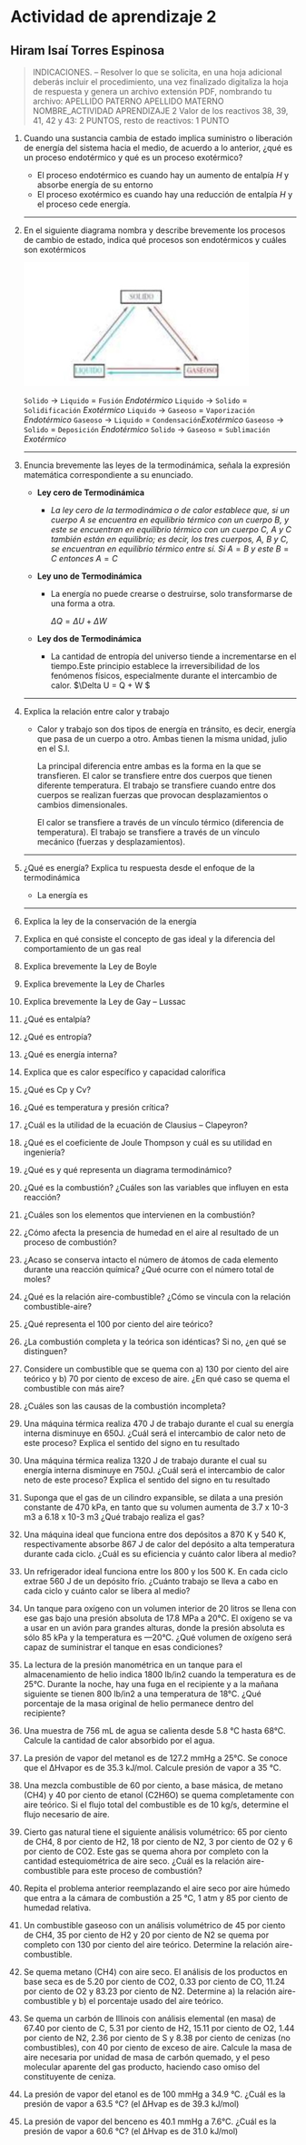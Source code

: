 # Actividad de aprendizaje 2
## Hiram Isaí Torres Espinosa

>INDICACIONES. – Resolver lo que se solicita, en una hoja adicional deberás incluir el procedimiento, una
vez finalizado digitaliza la hoja de respuesta y genera un archivo extensión PDF, nombrando tu archivo:
APELLIDO PATERNO APELLIDO MATERNO NOMBRE_ACTIVIDAD APRENDIZAJE 2
Valor de los reactivos 38, 39, 41, 42 y 43: 2 PUNTOS, resto de reactivos: 1 PUNTO

1. Cuando una sustancia cambia de estado implica suministro o liberación de energía del sistema
hacia el medio, de acuerdo a lo anterior, ¿qué es un proceso endotérmico y qué es un proceso
exotérmico?
    - El proceso endotérmico es cuando hay un aumento de entalpía $H$ y absorbe energía de su entorno
    - El proceso exotérmico es cuando hay una reducción de entalpía $H$ y el proceso cede energía. 
    ---
2. En el siguiente diagrama nombra y describe brevemente los procesos de cambio de estado, indica
qué procesos son endotérmicos y cuáles son exotérmicos

    ![img](/img/cambiodeestado.jpg)

    ```Solido``` $\rightarrow$ ```Liquido``` = ```Fusión``` $Endotérmico$
    ```Liquido``` $\rightarrow$ ```Solido``` = ```Solidificación``` $Exotérmico$
    ```Liquido``` $\rightarrow$ ```Gaseoso``` = ```Vaporización``` $Endotérmico$
    ```Gaseoso``` $\rightarrow$ ```Liquido``` = ```Condensación```$Exotérmico$
    ```Gaseoso``` $\rightarrow$ ```Solido``` = ```Deposición``` $Endotérmico$
    ```Solido``` $\rightarrow$ ```Gaseoso``` = ```Sublimación``` $Exotérmico$


    ---
3. Enuncia brevemente las leyes de la termodinámica, señala la expresión matemática
correspondiente a su enunciado.
    - **Ley cero de Termodinámica**
        - _La ley cero de la termodinámica o de calor establece que, si un cuerpo A se encuentra en equilibrio térmico con un cuerpo B, y este se encuentran en equilibrio térmico con un cuerpo C, A y C también están en equilibrio; es decir, los tres cuerpos, A, B y C, se encuentran en equilibrio térmico entre sí._
            $Si$ $A = B$ $y$ $este$ $B = C$ $entonces$ $A = C$

    - **Ley uno de Termodinámica**
        - La energía no puede crearse o destruirse, solo transformarse de una forma a otra.

            $\Delta Q = \Delta U + \Delta W$
    - **Ley dos de Termodinámica**
        -  La cantidad de entropía del universo tiende a incrementarse en el tiempo.​Este principio establece la irreversibilidad de los fenómenos físicos, especialmente durante el intercambio de calor.
            $\Delta U = Q + W $
    ---
4. Explica la relación entre calor y trabajo
    - Calor y trabajo son dos tipos de energía en tránsito, es decir, energía que pasa de un cuerpo a otro. Ambas tienen la misma unidad, julio en el S.I.

        La principal diferencia entre ambas es la forma en la que se transfieren. El calor se transfiere entre dos cuerpos que tienen diferente temperatura. El trabajo se transfiere cuando entre dos cuerpos se realizan fuerzas que provocan desplazamientos o cambios dimensionales.


        El calor se transfiere a través de un vínculo térmico (diferencia de temperatura). El trabajo se transfiere a través de un vínculo mecánico (fuerzas y desplazamientos).


    ---
5. ¿Qué es energía? Explica tu respuesta desde el enfoque de la termodinámica
    - La energía es 
    ---
6. Explica la ley de la conservación de la energía
7. Explica en qué consiste el concepto de gas ideal y la diferencia del comportamiento de un gas real
8. Explica brevemente la Ley de Boyle
9. Explica brevemente la Ley de Charles
10. Explica brevemente la Ley de Gay – Lussac
11. ¿Qué es entalpía?
12. ¿Qué es entropía?
13. ¿Qué es energía interna?
14. Explica que es calor específico y capacidad calorífica
15. ¿Qué es Cp y Cv?
16. ¿Qué es temperatura y presión crítica?
17. ¿Cuál es la utilidad de la ecuación de Clausius – Clapeyron?
18. ¿Qué es el coeficiente de Joule Thompson y cuál es su utilidad en ingeniería?
19. ¿Qué es y qué representa un diagrama termodinámico?
20. ¿Qué es la combustión? ¿Cuáles son las variables que influyen en esta reacción?
21. ¿Cuáles son los elementos que intervienen en la combustión?
22. ¿Cómo afecta la presencia de humedad en el aire al resultado de un proceso de combustión?
23. ¿Acaso se conserva intacto el número de átomos de cada elemento durante una reacción química?
¿Qué ocurre con el número total de moles?
24. ¿Qué es la relación aire-combustible? ¿Cómo se vincula con la relación combustible-aire?
25. ¿Qué representa el 100 por ciento del aire teórico?
26. ¿La combustión completa y la teórica son idénticas? Si no, ¿en qué se distinguen?
27. Considere un combustible que se quema con a) 130 por ciento del aire teórico y b) 70 por ciento
de exceso de aire. ¿En qué caso se quema el combustible con más aire?
28. ¿Cuáles son las causas de la combustión incompleta?
29. Una máquina térmica realiza 470 J de trabajo durante el cual su energía interna disminuye en 650J.
¿Cuál será el intercambio de calor neto de este proceso? Explica el sentido del signo en tu
resultado
30. Una máquina térmica realiza 1320 J de trabajo durante el cual su energía interna disminuye en
750J. ¿Cuál será el intercambio de calor neto de este proceso? Explica el sentido del signo en tu
resultado
31. Suponga que el gas de un cilindro expansible, se dilata a una presión constante de 470 kPa, en
tanto que su volumen aumenta de 3.7 x 10-3 m3 a 6.18 x 10-3 m3 ¿Qué trabajo realiza el gas?
32. Una máquina ideal que funciona entre dos depósitos a 870 K y 540 K, respectivamente absorbe
867 J de calor del depósito a alta temperatura durante cada ciclo. ¿Cuál es su eficiencia y cuánto
calor libera al medio?
33. Un refrigerador ideal funciona entre los 800 y los 500 K. En cada ciclo extrae 560 J de un depósito
frío. ¿Cuánto trabajo se lleva a cabo en cada ciclo y cuánto calor se libera al medio?
34. Un tanque para oxígeno con un volumen interior de 20 litros se llena con ese gas bajo una presión
absoluta de 17.8 MPa a 20°C. El oxígeno se va a usar en un avión para grandes alturas, donde la
presión absoluta es sólo 85 kPa y la temperatura es —20°C. ¿Qué volumen de oxígeno será capaz
de suministrar el tanque en esas condiciones?
35. La lectura de la presión manométrica en un tanque para el almacenamiento de helio indica 1800
lb/in2 cuando la temperatura es de 25°C. Durante la noche, hay una fuga en el recipiente y a la
mañana siguiente se tienen 800 lb/in2 a una temperatura de 18°C. ¿Qué porcentaje de la masa
original de helio permanece dentro del recipiente?
36. Una muestra de 756 mL de agua se calienta desde 5.8 °C hasta 68°C. Calcule la cantidad de calor
absorbido por el agua.
37. La presión de vapor del metanol es de 127.2 mmHg a 25°C. Se conoce que el ΔHvapor es de 35.3
kJ/mol. Calcule presión de vapor a 35 °C.
38. Una mezcla combustible de 60 por ciento, a base másica, de metano (CH4) y 40 por ciento de
etanol (C2H6O) se quema completamente con aire teórico. Si el flujo total del combustible es de 10
kg/s, determine el flujo necesario de aire.
39. Cierto gas natural tiene el siguiente análisis volumétrico: 65 por ciento de CH4, 8 por ciento de H2,
18 por ciento de N2, 3 por ciento de O2 y 6 por ciento de CO2. Este gas se quema ahora por
completo con la cantidad estequiométrica de aire seco. ¿Cuál es la relación aire-combustible para
este proceso de combustión?
40. Repita el problema anterior reemplazando el aire seco por aire húmedo que entra a la cámara de
combustión a 25 °C, 1 atm y 85 por ciento de humedad relativa.
41. Un combustible gaseoso con un análisis volumétrico de 45 por ciento de CH4, 35 por ciento de H2
y 20 por ciento de N2 se quema por completo con 130 por ciento del aire teórico. Determine la
relación aire-combustible.
42. Se quema metano (CH4) con aire seco. El análisis de los productos en base seca es de 5.20 por
ciento de CO2, 0.33 por ciento de CO, 11.24 por ciento de O2 y 83.23 por ciento de N2. Determine
a) la relación aire-combustible y b) el porcentaje usado del aire teórico.
43. Se quema un carbón de Illinois con análisis elemental (en masa) de 67.40 por ciento de C, 5.31
por ciento de H2, 15.11 por ciento de O2, 1.44 por ciento de N2, 2.36 por ciento de S y 8.38 por
ciento de cenizas (no combustibles), con 40 por ciento de exceso de aire. Calcule la masa de aire
necesaria por unidad de masa de carbón quemado, y el peso molecular aparente del gas producto,
haciendo caso omiso del constituyente de ceniza.
44. La presión de vapor del etanol es de 100 mmHg a 34.9 °C. ¿Cuál es la presión de vapor a 63.5 °C?
(el ΔHvap es de 39.3 kJ/mol)
45. La presión de vapor del benceno es 40.1 mmHg a 7.6°C. ¿Cuál es la presión de vapor a 60.6 °C?
(el ΔHvap es de 31.0 kJ/mol)